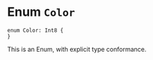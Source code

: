 # Enum `Color`

```cadence
enum Color: Int8 {
}
```
This is an Enum, with explicit type conformance.
